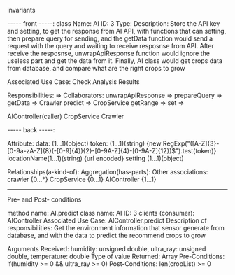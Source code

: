
invariants

----- front -----:
class Name: AI
ID: 3
Type: 
Description:
  Store the API key and setting, to get the response from AI API,
  with functions that can setting, then prepare query for sending, and the getData function would
  send a request with the query and waiting to receive resposnse from API.
  After receive the resposnse, unwrapApiResponse function would ignore the useless part and
  get the data from it.
  Finally, AI class would get crops data from database,
  and compare what are the right crops to grow

Associated Use Case:
  Check Analysis Results



Responsibilities: => Collaborators:
  unwrapApiResponse => 
  prepareQuery => 
  getData => Crawler
  predict => CropService
  getRange => 
  set => 

  AIController(caller)
  CropService
  Crawler

 
----- back -----: 

Attribute: 
data: (1...1)(object)
token: (1...1)(string) {new RegExp("([A-Z]{3}-[0-9a-zA-Z]{8}(-[0-9]{4}){2}-[0-9A-Z]{4}-[0-9A-Z]{12})$").test(token)}
locationName(1...1)(string) {url encoded}
setting (1...1)(object)

Relationships(a-kind-of):
Aggregation(has-parts): 
Other associations:
  crawler {0...*}
  CropService {0...1}
  AIController {1...1}
 






---


Pre- and Post- conditions

method name: AI.predict
class name: AI
ID: 3
clients (consumer): AIController
Associated Use Case: AIController.predict
Description of responsibilities:
  Get the environment information that sensor generate from database,
  and with the data to predict the recommend crops to grow

Arguments Received: humidity: unsigned double, ultra_ray: unsigned double, temperature: double
Type of value Returned: Array<Crops>
Pre-Conditions: if(humidity >= 0 && ultra_ray >= 0)
Post-Conditions: len(cropList) >= 0



